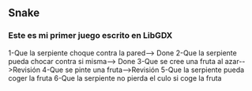## Snake
### Este es mi primer juego escrito en LibGDX

1-Que la serpiente choque contra la pared--> Done
2-Que la serpiente pueda chocar contra si misma--> Done
3-Que se cree una fruta al azar-->Revisión
4-Que se pinte una fruta-->Revisión
5-Que la serpiente pueda coger la fruta
6-Que la serpiente no pierda el culo si coge la fruta